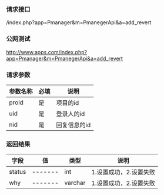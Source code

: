 ### **请求接口**
/index.php?app=Pmanager&m=PmanegerApi&a=add_revert
### **公网测试**
http://www.apps.com/index.php?app=Pmanager&m=PmanegerApi&a=add_revert
### **请求参数**

| 参数名称  |必填|     说明      |
|------|-----|------|
| proid| 是 |  项目的id  |
| uid| 是 | 登录人的id  |
| nid| 是 |  回复信息的id  |


### **返回结果**
|字段        |值          |类型    |说明        |
| ---------  |--------    |-------- |--------  |
|status          |-------   |int    |1.设置成功，2.设置失败  |
|why| -------     |varchar  |1.设置成功，2.设置失败      |

